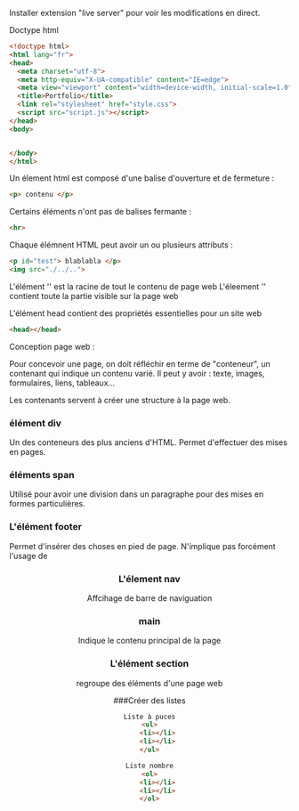 Installer extension "live server" pour voir les modifications en direct.

Doctype html
``` html
<!doctype html>
<html lang="fr">
<head>
  <meta charset="utf-8">
  <meta http-equiv="X-UA-compatible" content="IE=edge">
  <meta view="viewport" content="width=device-width, initial-scale=1.0">
  <title>Portfolio</title>
  <link rel="stylesheet" href="style.css">
  <script src="script.js"></script>
</head>
<body>


</body>
</html>
```

Un élement html est composé d'une balise d'ouverture et de fermeture :
``` html
<p> contenu </p>
```

Certains éléments n'ont pas de balises fermante :
```html
<hr>
```
Chaque élémnent HTML peut avoir un ou plusieurs attributs :
``` html
<p id="test"> blablabla </p>
<img src="./../..">
```

L'élément '<html>' est la racine de tout le contenu de page web
L'éleement '<bodu>' contient toute la partie visible sur la page web

L'élément head contient des propriétés essentielles pour un site web
``` html
<head></head>
```

Conception page web :

Pour concevoir une page, on doit réfléchir en terme de "conteneur", un contenant qui indique un contenu varié.
Il peut y avoir : texte, images, formulaires, liens, tableaux...

Les contenants servent à créer une structure à la page web. 

### élément div
Un des conteneurs des plus anciens d'HTML. Permet d'effectuer des mises en pages.

### éléments span

Utilisé pour avoir une division dans un paragraphe pour des mises en formes particulières.

### L'élément footer
Permet d'insérer des choses en pied de page. N'implique pas forcément l'usage de <header>

### L'élement nav
Affcihage de barre de naviguation

### main
Indique le contenu principal de la page

### L'élément section
regroupe des éléments d'une page web

###Créer des listes
``` html
Liste à puces
<ul>
    <li></li>
    <li></li>
</ul>

Liste nombre
<ol>
    <li></li>
    <li></li>
</ol>
